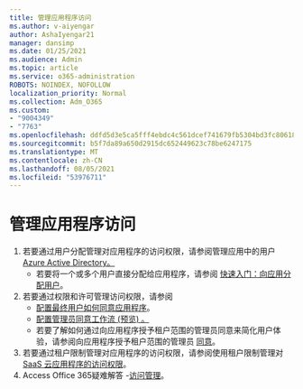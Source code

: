 ```yaml
---
title: 管理应用程序访问
ms.author: v-aiyengar
author: AshaIyengar21
manager: dansimp
ms.date: 01/25/2021
ms.audience: Admin
ms.topic: article
ms.service: o365-administration
ROBOTS: NOINDEX, NOFOLLOW
localization_priority: Normal
ms.collection: Adm_O365
ms.custom:
- "9004349"
- "7763"
ms.openlocfilehash: ddfd5d3e5ca5fff4ebdc4c561dcef741679fb5304bd3fc80618016dc90a0d19f
ms.sourcegitcommit: b5f7da89a650d2915dc652449623c78be6247175
ms.translationtype: MT
ms.contentlocale: zh-CN
ms.lasthandoff: 08/05/2021
ms.locfileid: "53976711"
---
```

# <a name="manage-application-access"></a>管理应用程序访问

1. 若要通过用户分配管理对应用程序的访问权限，请参阅管理应用中的用户[Azure Active Directory。](https://docs.microsoft.com/azure/active-directory/manage-apps/assign-user-or-group-access-portal)
    - 若要将一个或多个用户直接分配给应用程序，请参阅 [快速入门：向应用分配用户](https://docs.microsoft.com/azure/active-directory/manage-apps/assign-user-or-group-access-portal)。
1. 若要通过权限和许可管理访问权限，请参阅
    - [配置最终用户如何同意应用程序](https://docs.microsoft.com/azure/active-directory/manage-apps/configure-user-consent?tabs=azure-portal)。 
    - [配置管理员同意工作流 (预览) 。 ](https://docs.microsoft.com/azure/active-directory/manage-apps/configure-admin-consent-workflow) 
    - 若要了解如何通过向应用程序授予租户范围的管理员同意来简化用户体验，请参阅向应用程序授予租户范围的管理员 [同意](https://docs.microsoft.com/azure/active-directory/manage-apps/grant-admin-consent)。 
1. 若要通过租户限制管理对应用程序的访问权限，请参阅使用租户限制管理对 [SaaS 云应用程序的访问权限](https://docs.microsoft.com/azure/active-directory/manage-apps/tenant-restrictions)。 
1. Access Office 365疑难解答 -[访问管理](https://docs.microsoft.com/office365/troubleshoot/access-management/cannot-add-guest-users-in-m365-admin-center)。
